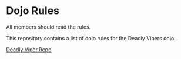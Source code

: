 Dojo Rules
==========

All members should read the rules.

This repository contains a list of dojo rules for the Deadly Vipers dojo.

[Deadly Viper Repo](https://github.com/deadlyvipers)
